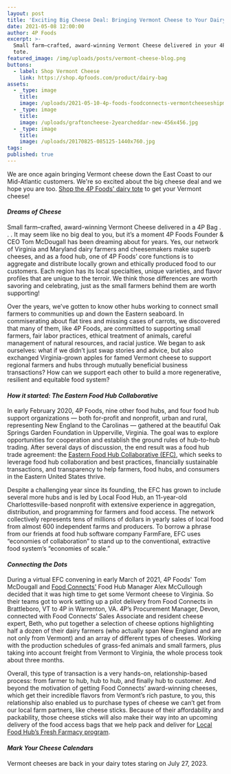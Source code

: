 ```yaml
---
layout: post
title: 'Exciting Big Cheese Deal: Bringing Vermont Cheese to Your Dairy Tote'
date: 2021-05-08 12:00:00
author: 4P Foods
excerpt: >-
  Small farm–crafted, award-winning Vermont Cheese delivered in your 4P Foods
  tote.
featured_image: /img/uploads/posts/vermont-cheese-blog.png
buttons:
  - label: Shop Vermont Cheese
    link: https://shop.4pfoods.com/product/dairy-bag
assets:
  - _type: image
    title:
    image: /uploads/2021-05-10-4p-foods-foodconnects-vermontcheeseshipment.jpg
  - _type: image
    title:
    image: /uploads/graftoncheese-2yearcheddar-new-456x456.jpg
  - _type: image
    title:
    image: /uploads/20170825-085125-1440x760.jpg
tags:
published: true
---
```

<div class="editable"><p>We are once again bringing Vermont cheese down the East Coast to our Mid-Atlantic customers. We're so excited about the big cheese deal and we hope you are too. <a target="_blank" rel="noopener" href="https://shop.4pfoods.com/product/dairy-bag">Shop the 4P Foods' dairy tote</a> to get your Vermont cheese!</p><h4><strong><em>Dreams of Cheese</em></strong></h4><p>Small farm–crafted, award-winning Vermont Cheese delivered in a 4P Bag . . . It may seem like no big deal to you, but it’s a moment 4P Foods Founder &amp; CEO Tom McDougall has been dreaming about for years. Yes, our network of Virginia and Maryland dairy farmers and cheesemakers make superb cheeses, and as a food hub, one of 4P Foods’ core functions is to aggregate and distribute locally grown and ethically produced food to our customers. Each region has its local specialties, unique varieties, and flavor profiles that are unique to the terroir. We think those differences are worth savoring and celebrating, just as the small farmers behind them are worth supporting!</p><p>Over the years, we’ve gotten to know other hubs working to connect small farmers to communities up and down the Eastern seaboard. In commiserating about flat tires and missing cases of carrots, we discovered that many of them, like 4P Foods, are committed to supporting small farmers, fair labor practices, ethical treatment of animals, careful management of natural resources, and racial justice. We began to ask ourselves: what if we didn’t just swap stories and advice, but also exchanged Virginia-grown apples for famed Vermont cheese to support regional farmers and hubs through mutually beneficial business transactions? How can we support each other to build a more regenerative, resilient and equitable food system?&nbsp;</p><h4><strong><em>How it started: The Eastern Food Hub Collaborative</em></strong></h4><p>In early February 2020, 4P Foods, nine other food hubs, and four food hub support organizations — both for-profit and nonprofit, urban and rural, representing New England to the Carolinas — gathered at the beautiful Oak Springs Garden Foundation in Upperville, Virginia. The goal was to explore opportunities for cooperation and establish the ground rules of hub-to-hub trading. After several days of discussion, the end result was a food hub trade agreement: the <a target="_blank" rel="noopener" href="https://www.easternfoodhubcollaborative.org/">Eastern Food Hub Collaborative (EFC)</a>, which seeks to leverage food hub collaboration and best practices, financially sustainable transactions, and transparency to help farmers, food hubs, and consumers in the Eastern United States thrive.&nbsp;</p><p>Despite a challenging year since its founding, the EFC has grown to include several more hubs and is led by Local Food Hub, an 11-year-old Charlottesville-based nonprofit with extensive experience in aggregation, distribution, and programming for farmers and food access. The network collectively represents tens of millions of dollars in yearly sales of local food from almost 600 independent farms and producers. To borrow a phrase from our friends at food hub software company FarmFare, EFC uses “economies of collaboration” to stand up to the conventional, extractive food system’s “economies of scale.”</p><h4><strong><em>Connecting the Dots</em></strong></h4><p>During a virtual EFC convening in early March of 2021, 4P Foods' Tom McDougall and <a href="https://www.foodconnects.org/">Food Connects'</a> Food Hub Manager Alex McCullough decided that it was high time to get some Vermont cheese to Virginia. So their teams got to work setting up a pilot delivery from Food Connects in Brattleboro, VT to 4P in Warrenton, VA. 4P’s Procurement Manager, Devon, connected with Food Connects’ Sales Associate and resident cheese expert, Beth, who put together a selection of cheese options highlighting half a dozen of their dairy farmers (who actually span New England and are not only from Vermont) and an array of different types of cheeses. Working with the production schedules of grass-fed animals and small farmers, plus taking into account freight from Vermont to Virginia, the whole process took about three months.&nbsp;</p><p>Overall, this type of transaction is a very hands-on, relationship-based process: from farmer to hub, hub to hub, and finally hub to customer. And beyond the motivation of getting Food Connects’ award-winning cheeses, which get their incredible flavors from Vermont’s rich pasture, to you, this relationship also enabled us to purchase types of cheese we can’t get from our local farm partners, like cheese sticks. Because of their affordability and packability, those cheese sticks will also make their way into an upcoming delivery of the food access bags that we help pack and deliver for <a target="_blank" rel="noopener" href="https://www.localfoodhub.org/program/food-access/">Local Food Hub’s Fresh Farmacy program</a>.</p><h4><strong><em>Mark Your Cheese Calendars</em></strong></h4><p>Vermont cheeses are back in your dairy totes staring on July 27, 2023.</p></div>